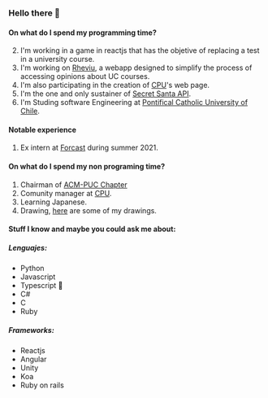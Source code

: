 ### Hello there 🤲

#### On what do I spend my programming time? 
2. I'm working in a game in reactjs that has the objetive of replacing a test in a university course.
3. I'm working on [Rheviu][2], a webapp designed to simplify the process of accessing opinions about UC courses.
4. I'm also participating in the creation of [CPU][3]'s web page.
5. I'm the one and only sustainer of [Secret Santa API][8].
6. I'm Studing software Engineering at [Pontifical Catholic University of Chile][4].

#### Notable experience
1. Ex intern at [Forcast][1] during summer 2021.

#### On what do I spend my non programing time?
1. Chairman of [ACM-PUC Chapter][7]
2. Comunity manager at [CPU][5].
3. Learning Japanese.
4. Drawing, [here][6] are some of my drawings.

#### Stuff I know and maybe you could ask me about:
##### Lenguajes:
* Python
* Javascript
* Typescript 💖
* C#
* C
* Ruby

##### Frameworks:
* Reactjs
* Angular
* Unity
* Koa
* Ruby on rails


[1]: https://www.forcast.cl/
[2]: https://rheviu.github.io/hello/
[3]: https://cpu.ing.puc.cl/
[4]: https://cpu.ing.puc.cl/
[5]: https://www.instagram.com/cpu_uc/?hl=es-la
[6]: https://www.instagram.com/luckbox.studio/?hl=es-la
[7]: https://www.instagram.com/capituloacmpuc/
[8]: https://github.com/Luckbox314/SecretSantaAPI

<!--
**Luckbox314/Luckbox314** is a ✨ _special_ ✨ repository because its `README.md` (this file) appears on your GitHub profile.

Here are some ideas to get you started:

- 🔭 I’m currently working on ...
- 🌱 I’m currently learning ...
- 👯 I’m looking to collaborate on ...
- 🤔 I’m looking for help with ...
- 💬 Ask me about ...
- 📫 How to reach me: ...
- 😄 Pronouns: ...
- ⚡ Fun fact: ...
-->
